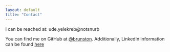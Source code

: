 ```yaml
---
layout: default
title: "Contact"
---
```


I can be reached at: <span class="rev">ude.yelekreb@notsnurb</span>

You can find me on GitHub at [@brunston](https://github.com/brunston). Additionally, LinkedIn information can be found [here](https://linkedin.com/in/brunston)
